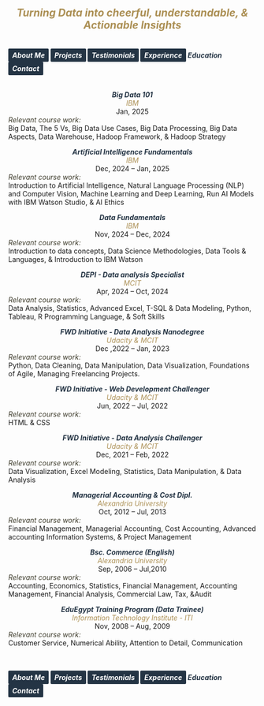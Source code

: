 ## ***<center><span style="color:#ac9055">Turning Data into cheerful, understandable, & Actionable Insights</span></center>***
<br>
<strong>
  <em>
    <a href="https://hend-a-ghafour.github.io" style="display:inline-block; padding:5px 8px; color:white; background-color:#243444; text-align:center; text-decoration:none; border-radius:2px;"> 
      About Me 
    </a>
    <a href="https://hend-a-ghafour.github.io/Projects" style="display:inline-block; padding:5px 8px; color:white; background-color:#243444; text-align:center; text-decoration:none; border-radius:2px;">
      Projects
    </a>
    <a href="https://hend-a-ghafour.github.io/Testimonials" style="display:inline-block; padding:5px 8px; color:white; background-color:#243444; text-align:center; text-decoration:none; border-radius:2px;"> 
      Testimonials 
    </a>
    <a href="https://hend-a-ghafour.github.io/Experience" style="display:inline-block; padding:5px 8px; color:white; background-color:#243444; text-align:center; text-decoration:none; border-radius:2px;"> 
      Experience 
    </a>
    <span style="color:#243444"> 
      Education 
    </span>
    <a href="https://hend-a-ghafour.github.io/Contact" style="display:inline-block; padding:5px 8px; color:white; background-color:#243444; text-align:center; text-decoration:none; border-radius:2px;"> 
      Contact 
    </a>
  </em>
</strong>
<br><br>
<p style='text-align: justify;'>
  <center>
    <em>
      <strong>
        <span style="color:#243444"> 
          Big Data 101
        </span>
      </strong>
    </em>
    <br> 
    <em>
      <span style="color:#ac9055">
        IBM
      </span>
    </em>
    <br> 
    Jan, 2025<br>
  </center>
  <em>
    <span style="color:#3e3c2c">
      Relevant course work:
    </span>
  </em>
  <br> 
  Big Data, The 5 Vs, Big Data Use Cases, Big Data Processing, Big Data Aspects, Data Warehouse, Hadoop Framework, & Hadoop Strategy
</p>
<p style='text-align: justify;'>
  <center>
    <em>
      <strong>
        <span style="color:#243444"> 
          Artificial Intelligence Fundamentals
        </span>
      </strong>
    </em>
    <br> 
    <em>
      <span style="color:#ac9055">
        IBM
      </span>
    </em>
    <br> 
    Dec, 2024 – Jan, 2025<br>
  </center>
  <em>
    <span style="color:#3e3c2c">
      Relevant course work:
    </span>
  </em>
  <br> 
  Introduction to Artificial Intelligence, Natural Language Processing (NLP) and Computer Vision, Machine Learning and Deep Learning, Run AI Models with IBM Watson Studio, & AI Ethics
</p>
<p style='text-align: justify;'>
  <center>
    <em>
      <strong>
        <span style="color:#243444"> 
          Data Fundamentals
        </span>
      </strong>
    </em>
    <br> 
    <em>
      <span style="color:#ac9055">
        IBM
      </span>
    </em>
    <br> 
    Nov, 2024 – Dec, 2024<br>
  </center>
  <em>
    <span style="color:#3e3c2c">
      Relevant course work:
    </span>
  </em>
  <br> 
  Introduction to data concepts, Data Science Methodologies, Data Tools & Languages, & Introduction to IBM Watson
</p>
<p style='text-align: justify;'>
  <center>
    <em>
      <strong>
        <span style="color:#243444"> 
          DEPI - Data analysis Specialist
        </span>
      </strong>
    </em>
    <br> 
    <em>
      <span style="color:#ac9055">
        MCIT
      </span>
    </em>
    <br> 
    Apr, 2024 – Oct, 2024<br>
  </center>
  <em>
    <span style="color:#3e3c2c">
      Relevant course work:
    </span>
  </em>
  <br> 
  Data Analysis, Statistics, Advanced Excel, T-SQL & Data Modeling, Python, Tableau, R Programming Language, & Soft Skills
</p> 
<p style='text-align: justify;'>
  <center>
    <em>
      <strong>
        <span style="color:#243444"> 
          FWD Initiative - Data Analysis Nanodegree
        </span>
      </strong>
    </em>
    <br> 
    <em>
      <span style="color:#ac9055">
        Udacity & MCIT
      </span>
    </em>
    <br> 
    Dec ,2022 – Jan, 2023<br>
  </center>
  <em>
    <span style="color:#3e3c2c">
      Relevant course work:
    </span>
  </em>
  <br> 
  Python, Data Cleaning, Data Manipulation, Data Visualization, Foundations of Agile, Managing Freelancing Projects.<br> 
</p>
<p style='text-align: justify;'>
  <center>
    <em>
      <strong>
        <span style="color:#243444">
          FWD Initiative - Web Development Challenger
        </span>
      </strong>
    </em>
    <br> 
    <em>
      <span style="color:#ac9055">
        Udacity & MCIT
      </span>
    </em>
    <br> 
    Jun, 2022 – Jul, 2022<br>
  </center>
  <em>
    <span style="color:#3e3c2c">
      Relevant course work:
    </span>
  </em>
  <br> 
  HTML & CSS
</p>
<p style='text-align: justify;'>
  <center>
    <em>
      <strong>
        <span style="color:#243444">
          FWD Initiative - Data Analysis Challenger
        </span>
      </strong>
    </em>
    <br> 
    <em>
      <span style="color:#ac9055">
        Udacity & MCIT
      </span>
    </em>
    <br> 
    Dec, 2021 – Feb, 2022<br> 
  </center>
  <em>
    <span style="color:#3e3c2c">
      Relevant course work:
    </span>
  </em>
  <br> 
  Data Visualization, Excel Modeling, Statistics, Data Manipulation, & Data Analysis
</p>
<p style='text-align: justify;'>
  <center>
    <em>
      <strong>
        <span style="color:#243444">
          Managerial Accounting & Cost Dipl.
        </span>
      </strong>
    </em>
    <br> 
    <em>
      <span style="color:#ac9055">
        Alexandria University
      </span>
    </em>
    <br> 
    Oct, 2012 – Jul, 2013<br> 
  </center>
  <em>
    <span style="color:#3e3c2c">
      Relevant course work:
    </span>
  </em>
  <br> 
  Financial Management, Managerial Accounting, Cost Accounting, Advanced accounting Information Systems, & Project Management
</p>
<p style='text-align: justify;'>
  <center>
    <em>
      <strong>
        <span style="color:#243444">
          Bsc. Commerce (English)
        </span>
      </strong>
    </em>
    <br> 
    <em>
      <span style="color:#ac9055">
        Alexandria University
      </span>
    </em>
    <br> 
    Sep, 2006 – Jul,2010<br> 
  </center>
  <em>
    <span style="color:#3e3c2c">
      Relevant course work:
    </span>
  </em>
  <br> 
  Accounting, Economics, Statistics, Financial Management, Accounting Management, Financial Analysis, Commercial Law, Tax, &Audit
</p>
<p style='text-align: justify;'>
  <center>
    <em>
      <strong>
        <span style="color:#243444">
          EduEgypt Training Program (Data Trainee)
        </span>
      </strong>
    </em>
    <br> 
    <em>
      <span style="color:#ac9055">
        Information Technology Institute - ITI
      </span>
    </em>
    <br> 
    Nov, 2008 – Aug, 2009<br> 
  </center>
  <em>
    <span style="color:#3e3c2c">
      Relevant course work:
    </span>
  </em>
  <br> 
  Customer Service, Numerical Ability, Attention to Detail, Communication
</p>
<br><br>





<strong>
  <em>
    <a href="https://hend-a-ghafour.github.io" style="display:inline-block; padding:5px 8px; color:white; background-color:#243444; text-align:center; text-decoration:none; border-radius:2px;"> 
      About Me 
    </a>
    <a href="https://hend-a-ghafour.github.io/Projects" style="display:inline-block; padding:5px 8px; color:white; background-color:#243444; text-align:center; text-decoration:none; border-radius:2px;">
      Projects
    </a>
    <a href="https://hend-a-ghafour.github.io/Testimonials" style="display:inline-block; padding:5px 8px; color:white; background-color:#243444; text-align:center; text-decoration:none; border-radius:2px;"> 
      Testimonials 
    </a>
    <a href="https://hend-a-ghafour.github.io/Experience" style="display:inline-block; padding:5px 8px; color:white; background-color:#243444; text-align:center; text-decoration:none; border-radius:2px;"> 
      Experience 
    </a>
    <span style="color:#243444"> 
      Education 
    </span>
    <a href="https://hend-a-ghafour.github.io/Contact" style="display:inline-block; padding:5px 8px; color:white; background-color:#243444; text-align:center; text-decoration:none; border-radius:2px;"> 
      Contact 
    </a>
  </em>
</strong>
